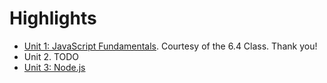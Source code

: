 # Highlights

* [Unit 1: JavaScript Fundamentals](https://docs.google.com/document/d/1vJQab8Jx7ehoMPw2nqG7cQNvErjvZQOyLAcbVnPB6CI/edit?ts=5d9e328e). Courtesy of the 6.4 Class. Thank you!
* Unit 2. TODO
* [Unit 3: Node.js](/Unit3.md)
